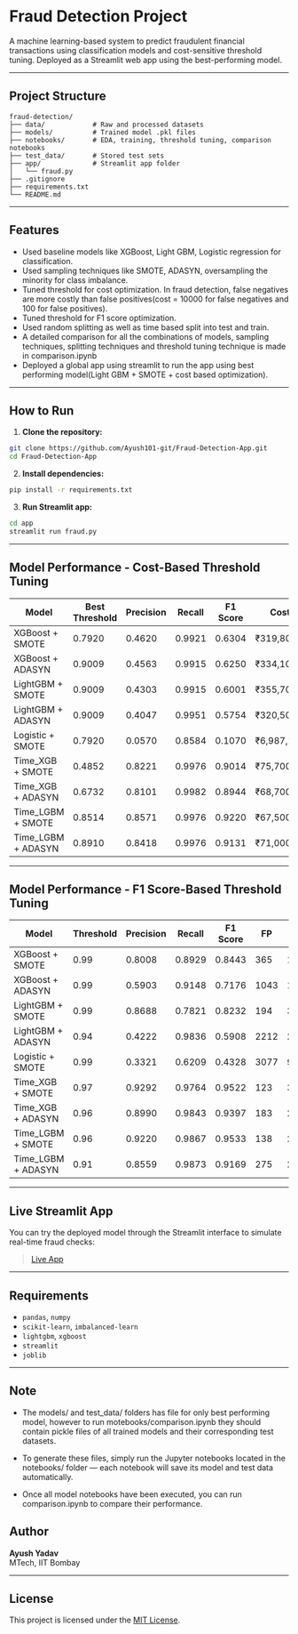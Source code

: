 
# Fraud Detection Project

A machine learning-based system to predict fraudulent financial transactions using classification models and cost-sensitive threshold tuning. Deployed as a Streamlit web app using the best-performing model.

---

## Project Structure

```
fraud-detection/
├── data/            # Raw and processed datasets
├── models/          # Trained model .pkl files
├── notebooks/       # EDA, training, threshold tuning, comparison notebooks
├── test_data/       # Stored test sets
├── app/             # Streamlit app folder
│   └── fraud.py
├── .gitignore
├── requirements.txt
└── README.md
```

---

## Features

- Used baseline models like XGBoost, Light GBM, Logistic regression for classification.
- Used sampling techniques like SMOTE, ADASYN, oversampling the minority for class imbalance.
- Tuned threshold for cost optimization. In fraud detection, false negatives are more costly than false positives(cost = 10000 for false negatives and 100 for false positives).
- Tuned threshold for F1 score optimization.
- Used random splitting as well as time based split into test and train.
- A detailed comparison for all the combinations of models, sampling techniques, splitting techniques and threshold tuning technique is made in comparison.ipynb
- Deployed a global app using streamlit to run the app using best performing model(Light GBM + SMOTE + cost based optimization).


---

## How to Run

1. **Clone the repository:**
```bash
git clone https://github.com/Ayush101-git/Fraud-Detection-App.git
cd Fraud-Detection-App
```

2. **Install dependencies:**
```bash
pip install -r requirements.txt
```

3. **Run Streamlit app:**
```bash
cd app
streamlit run fraud.py
```

---

## Model Performance - Cost-Based Threshold Tuning

| Model                 | Best Threshold | Precision | Recall  | F1 Score | Cost      |
|----------------------|----------------|-----------|---------|----------|-----------|
| XGBoost + SMOTE      | 0.7920         | 0.4620    | 0.9921  | 0.6304   | ₹319,800  |
| XGBoost + ADASYN     | 0.9009         | 0.4563    | 0.9915  | 0.6250   | ₹334,100  |
| LightGBM + SMOTE     | 0.9009         | 0.4303    | 0.9915  | 0.6001   | ₹355,700  |
| LightGBM + ADASYN    | 0.9009         | 0.4047    | 0.9951  | 0.5754   | ₹320,500  |
| Logistic + SMOTE     | 0.7920         | 0.0570    | 0.8584  | 0.1070   | ₹6,987,200|
| Time_XGB + SMOTE     | 0.4852         | 0.8221    | 0.9976  | 0.9014   | ₹75,700   |
| Time_XGB + ADASYN    | 0.6732         | 0.8101    | 0.9982  | 0.8944   | ₹68,700   |
| Time_LGBM + SMOTE    | 0.8514         | 0.8571    | 0.9976  | 0.9220   | ₹67,500   |
| Time_LGBM + ADASYN   | 0.8910         | 0.8418    | 0.9976  | 0.9131   | ₹71,000   |

---

## Model Performance - F1 Score-Based Threshold Tuning

| Model                 | Threshold | Precision | Recall  | F1 Score | FP    | FN   | Cost      |
|----------------------|-----------|-----------|---------|----------|-------|------|-----------|
| XGBoost + SMOTE      | 0.99      | 0.8008    | 0.8929  | 0.8443   | 365   | 176  | ₹1,796,500 |
| XGBoost + ADASYN     | 0.99      | 0.5903    | 0.9148  | 0.7176   | 1043  | 140  | ₹1,504,300 |
| LightGBM + SMOTE     | 0.99      | 0.8688    | 0.7821  | 0.8232   | 194   | 358  | ₹3,599,400 |
| LightGBM + ADASYN    | 0.94      | 0.4222    | 0.9836  | 0.5908   | 2212  | 27   | ₹491,200   |
| Logistic + SMOTE     | 0.99      | 0.3321    | 0.6209  | 0.4328   | 3077  | 934  | ₹9,647,700 |
| Time_XGB + SMOTE     | 0.97      | 0.9292    | 0.9764  | 0.9522   | 123   | 39   | ₹402,300   |
| Time_XGB + ADASYN    | 0.96      | 0.8990    | 0.9843  | 0.9397   | 183   | 26   | ₹278,300   |
| Time_LGBM + SMOTE    | 0.96      | 0.9220    | 0.9867  | 0.9533   | 138   | 22   | ₹233,800   |
| Time_LGBM + ADASYN   | 0.91      | 0.8559    | 0.9873  | 0.9169   | 275   | 21   | ₹237,500   |

---

## Live Streamlit App

You can try the deployed model through the Streamlit interface to simulate real-time fraud checks:

>  [Live App](https://your-app-name.streamlit.app)  


---

##  Requirements

- `pandas`, `numpy`
- `scikit-learn`, `imbalanced-learn`
- `lightgbm`, `xgboost`
- `streamlit`
- `joblib`

---

## Note
- The models/ and test_data/ folders has file for only best performing model, however to run motebooks/comparison.ipynb they should contain pickle files of all trained models and their corresponding test datasets.

- To generate these files, simply run the Jupyter notebooks located in the notebooks/ folder — each notebook will save its model and test data automatically.

- Once all model notebooks have been executed, you can run comparison.ipynb to compare their performance.

##  Author

**Ayush Yadav**  
MTech, IIT Bombay  

---

##  License

This project is licensed under the [MIT License](LICENSE).
